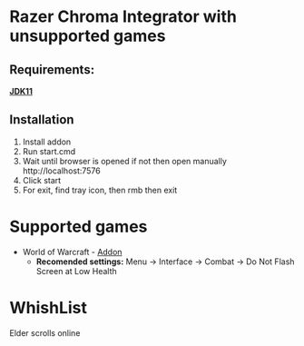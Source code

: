 # Razer Chroma Integrator with unsupported games


## Requirements:

[**JDK11** ](https://www.oracle.com/java/technologies/javase/jdk11-archive-downloads.html)

## Installation
1) Install addon
2) Run start.cmd
3) Wait until browser is opened if not then open manually http://localhost:7576
4) Click start
5) For exit, find tray icon, then rmb then exit 

# Supported games
* World of Warcraft - [Addon](https://github.com/herisn23/razer-chroma-integration-binaries/blob/master/RazerChromaSupport.7z?raw=true)
  * **Recomended settings:** Menu -> Interface -> Combat -> Do Not Flash Screen at Low Health 
# WhishList
Elder scrolls online
